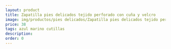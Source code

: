 ```yaml
---
layout: product
title: Zapatilla pies delicados tejido perforado con cuña y velcro
image: img/productos/pies delicados/Zapatilla pies delicados tejido perforado con cuña y velcro=38 =azul marino cutillas.webp
price: 38 
tags: azul marino cutillas
description: 
order: 0
---
```

